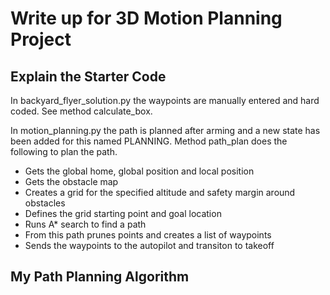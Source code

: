 # Write up for 3D Motion Planning Project

## Explain the Starter Code
In backyard_flyer_solution.py the waypoints are manually entered and hard coded.  See method calculate_box.   

In motion_planning.py the path is planned after arming and a new state has been added for this named PLANNING.  Method path_plan does the following to plan the path.   
- Gets the global home, global position and local position
- Gets the obstacle map
- Creates a grid for the specified altitude and safety margin around obstacles  
- Defines the grid starting point and goal location
- Runs A* search to find a path
- From this path prunes points and creates a list of waypoints
- Sends the waypoints to the autopilot and transiton to takeoff


## My Path Planning Algorithm


